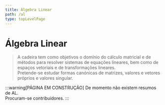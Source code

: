 ```yaml
---
title: Álgebra Linear
path: /al
type: topLevelPage
---
```


# Álgebra Linear

> A cadeira tem como objetivos o domínio do cálculo matricial e de métodos para resolver sistemas de equações lineares, bem como de espaços vetoriais e de transformações lineares.  
> Pretende-se estudar formas canónicas de matrizes, valores e vetores próprios e valores singular.  

:::warning[PÁGINA EM CONSTRUÇÃO]
De momento não existem resumos de AL.  
Procuram-se contribuidores.
:::
